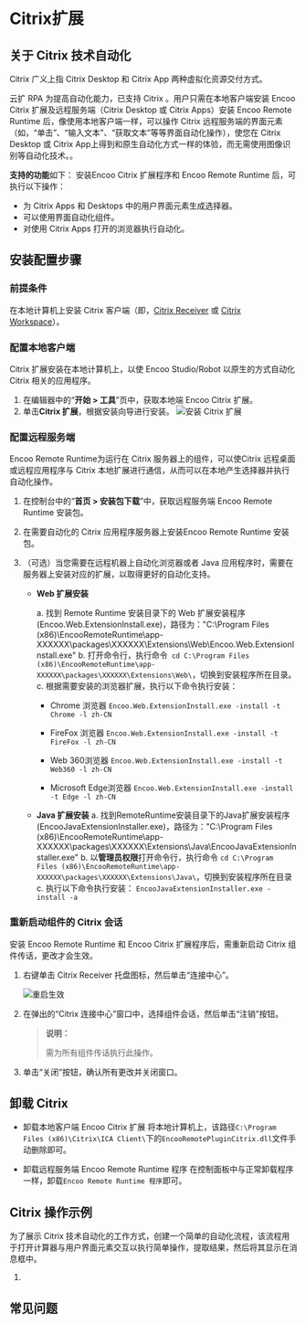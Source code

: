# Citrix扩展

## 关于 Citrix 技术自动化

Citrix 广义上指 Citrix Desktop 和 Citrix App 两种虚拟化资源交付方式。

云扩 RPA 为提高自动化能力，已支持 Citrix 。用户只需在本地客户端安装 Encoo Citrix 扩展及远程服务端（Citrix Desktop 或 Citrix Apps）安装 Encoo Remote Runtime 后，像使用本地客户端一样，可以操作 Citrix 远程服务端的界面元素（如，“单击”、“输入文本”、“获取文本”等等界面自动化操作），使您在 Citrix Desktop 或 Citrix App上得到和原生自动化方式一样的体验，而无需使用图像识别等自动化技术。。

**支持的功能**如下：
安装Encoo Citrix 扩展程序和 Encoo Remote Runtime 后，可执行以下操作：
- 为 Citrix Apps 和 Desktops 中的用户界面元素生成选择器。
- 可以使用界面自动化组件。
- 对使用 Citrix Apps 打开的浏览器执行自动化。

## 安装配置步骤

### 前提条件
在本地计算机上安装 Citrix 客户端（即，[Citrix Receiver](https://www.citrix.com/downloads/citrix-receiver/) 或 [Citrix Workspace](https://www.citrix.com/downloads/workspace-app/)）。

### 配置本地客户端

Citrix 扩展安装在本地计算机上，以使 Encoo Studio/Robot 以原生的方式自动化 Citrix 相关的应用程序。

1. 在编辑器中的“**开始 > 工具**”页中，获取本地端 Encoo Citrix 扩展。
2. 单击**Citrix 扩展**，根据安装向导进行安装。
   ![安装 Citrix 扩展](https://docimages.blob.core.chinacloudapi.cn/images/Studio/Extensions/citrixpath20210107.png)

### 配置远程服务端

Encoo Remote Runtime为运行在 Citrix 服务器上的组件，可以使Citrix 远程桌面或远程应用程序与 Citrix 本地扩展进行通信，从而可以在本地产生选择器并执行自动化操作。

1. 在控制台中的“**首页 > 安装包下载**”中，获取远程服务端 Encoo Remote Runtime 安装包。
2. 在需要自动化的 Citrix 应用程序服务器上安装Encoo Remote Runtime 安装包。
3. （可选）当您需要在远程机器上自动化浏览器或者 Java 应用程序时，需要在服务器上安装对应的扩展，以取得更好的自动化支持。

    - **Web 扩展安装**
 
      a. 找到 Remote Runtime 安装目录下的 Web 扩展安装程序(Encoo.Web.ExtensionInstall.exe)，路径为："C:\Program Files (x86)\EncooRemoteRuntime\app-XXXXXX\packages\XXXXXX\Extensions\Web\Encoo.Web.ExtensionInstall.exe"
      b. 打开命令行，执行命令` cd C:\Program Files (x86)\EncooRemoteRuntime\app-XXXXXX\packages\XXXXXX\Extensions\Web\`，切换到安装程序所在目录。
      c. 根据需要安装的浏览器扩展，执行以下命令执行安装：
       - Chrome 浏览器
           `Encoo.Web.ExtensionInstall.exe -install -t Chrome -l zh-CN`
       - FireFox 浏览器
            `Encoo.Web.ExtensionInstall.exe -install -t FireFox -l zh-CN`
       - Web 360浏览器
            `Encoo.Web.ExtensionInstall.exe -install -t Web360 -l zh-CN`

       - Microsoft Edge浏览器
            `Encoo.Web.ExtensionInstall.exe -install -t Edge -l zh-CN`

    - **Java 扩展安装**
      a. 找到RemoteRuntime安装目录下的Java扩展安装程序(EncooJavaExtensionInstaller.exe)，路径为："C:\Program Files (x86)\EncooRemoteRuntime\app-XXXXXX\packages\XXXXXX\Extensions\Java\EncooJavaExtensionInstaller.exe"
      b. 以**管理员权限**打开命令行，执行命令 `cd C:\Program Files (x86)\EncooRemoteRuntime\app-XXXXXX\packages\XXXXXX\Extensions\Java\`，切换到安装程序所在目录
      c. 执行以下命令执行安装：
        `EncooJavaExtensionInstaller.exe -install -a`


### 重新启动组件的 Citrix 会话

安装 Encoo Remote Runtime 和 Encoo Citrix 扩展程序后，需重新启动 Citrix 组件传话，更改才会生效。

1. 右键单击 Citrix Receiver 托盘图标，然后单击“连接中心”。

   ![重启生效](https://docimages.blob.core.chinacloudapi.cn/images/Studio/Extensions/citrixreceiver20210107.png)

2. 在弹出的“Citrix 连接中心”窗口中，选择组件会话，然后单击“注销”按钮。

   >**说明：**
   >
   >需为所有组件传话执行此操作。

3. 单击“关闭”按钮，确认所有更改并关闭窗口。

## 卸载 Citrix

- 卸载本地客户端 Encoo Citrix 扩展
  将本地计算机上，该路径`C:\Program Files (x86)\Citrix\ICA Client\`下的`EncooRemotePluginCitrix.dll`文件手动删除即可。

- 卸载远程服务端 Encoo Remote Runtime 程序
  在控制面板中与正常卸载程序一样，卸载`Encoo Remote Runtime 程序`即可。

##  Citrix 操作示例

为了展示 Citrix 技术自动化的工作方式，创建一个简单的自动化流程，该流程用于打开计算器与用户界面元素交互以执行简单操作，提取结果，然后将其显示在消息框中。

1. 




## 常见问题